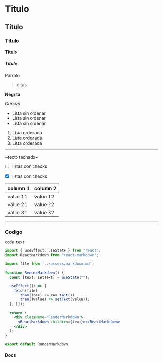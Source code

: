 # Titulo
## Titulo
### Titulo
#### Titulo
##### Titulo

Parrafo 

> citas

**Negrita**

_Cursiva_

- Lista sin ordenar
- Lista sin ordenar
- Lista sin ordenar

1. Lista ordenada
2. Lista ordenada
3. Lista ordenada

---



~texto tachado~


- [ ] listas con checks
- [x] listas con checks


| column 1 | column 2 |
| -------- | -------- |
| value 11 | value 12 |
| value 21 | value 22 |
| value 31 | value 32 |


--- 


### Codigo

`code text`

```jsx
import { useEffect, useState } from "react";
import ReactMarkdown from "react-markdown";

import file from "../assets/markdown.md";

function RenderMarkdown() {
  const [text, setText] = useState("");

  useEffect(() => {
    fetch(file)
      .then((res) => res.text())
      .then((value) => setText(value));
  }, []);

  return (
    <div className="RenderMarkdown">
      <ReactMarkdown children={text}></ReactMarkdown>
    </div>
  );
}

export default RenderMarkdown;
```
#### Docs
